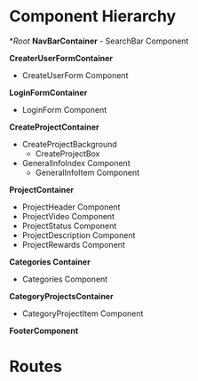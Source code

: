 # Component Hierarchy

**Root*
  **NavBarContainer**
    - SearchBar Component

**CreaterUserFormContainer**
  - CreateUserForm Component

**LoginFormContainer**
  - LoginForm Component

**CreateProjectContainer**
  - CreateProjectBackground
    - CreateProjectBox
  - GeneralInfoIndex Component
    - GeneralInfoItem Component

**ProjectContainer**
  - ProjectHeader Component
  - ProjectVideo Component
  - ProjectStatus Component
  - ProjectDescription Component
  - ProjectRewards Component

**Categories Container**
  - Categories Component

**CategoryProjectsContainer**
  - CategoryProjectItem Component

**FooterComponent**

# Routes

